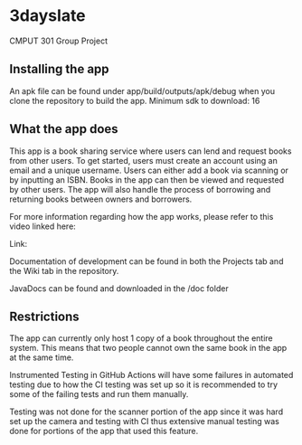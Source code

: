 # 3dayslate
CMPUT 301 Group Project

## Installing the app
An apk file can be found under app/build/outputs/apk/debug when you clone the repository to build the app.
Minimum sdk to download: 16

## What the app does
This app is a book sharing service where users can lend and request books from other users. To get started, users must create an account using an email and a unique username. Users can either add a book via scanning or by inputting an ISBN. Books in the app can then be viewed and requested by other users. The app will also handle the process of borrowing and returning books between owners and borrowers.

For more information regarding how the app works, please refer to this video linked here:

Link:

Documentation of development can be found in both the Projects tab and the Wiki tab in the repository.

JavaDocs can be found and downloaded in the /doc folder

## Restrictions

The app can currently only host 1 copy of a book throughout the entire system. This means that two people cannot own the same book in the app at the same time. 

Instrumented Testing in GitHub Actions will have some failures in automated testing due to how the CI testing was set up so it is recommended to try some of the failing tests and run them manually.

Testing was not done for the scanner portion of the app since it was hard set up the camera and testing with CI thus extensive manual testing was done for portions of the app that used this feature.
